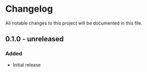 # Changelog

All notable changes to this project will be documented in this file.

## 0.1.0 - unreleased

### Added

- Initial release
